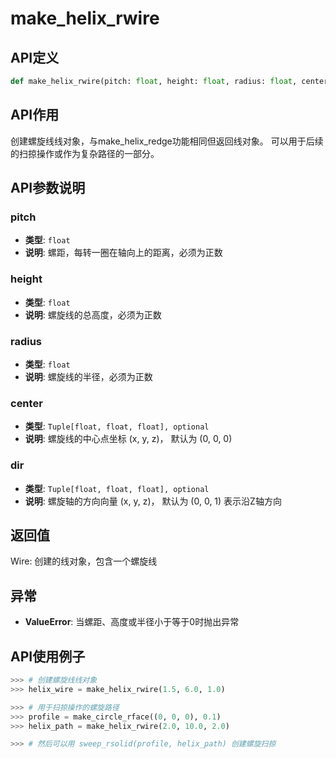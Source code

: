 # make_helix_rwire

## API定义

```python
def make_helix_rwire(pitch: float, height: float, radius: float, center: Tuple[float, float, float] = (0, 0, 0), dir: Tuple[float, float, float] = (0, 0, 1)) -> Wire
```

## API作用

创建螺旋线线对象，与make_helix_redge功能相同但返回线对象。
可以用于后续的扫掠操作或作为复杂路径的一部分。

## API参数说明

### pitch

- **类型**: `float`
- **说明**: 螺距，每转一圈在轴向上的距离，必须为正数

### height

- **类型**: `float`
- **说明**: 螺旋线的总高度，必须为正数

### radius

- **类型**: `float`
- **说明**: 螺旋线的半径，必须为正数

### center

- **类型**: `Tuple[float, float, float], optional`
- **说明**: 螺旋线的中心点坐标 (x, y, z)， 默认为 (0, 0, 0)

### dir

- **类型**: `Tuple[float, float, float], optional`
- **说明**: 螺旋轴的方向向量 (x, y, z)， 默认为 (0, 0, 1) 表示沿Z轴方向

## 返回值

Wire: 创建的线对象，包含一个螺旋线

## 异常

- **ValueError**: 当螺距、高度或半径小于等于0时抛出异常

## API使用例子

```python
>>> # 创建螺旋线线对象
>>> helix_wire = make_helix_rwire(1.5, 6.0, 1.0)

>>> # 用于扫掠操作的螺旋路径
>>> profile = make_circle_rface((0, 0, 0), 0.1)
>>> helix_path = make_helix_rwire(2.0, 10.0, 2.0)

>>> # 然后可以用 sweep_rsolid(profile, helix_path) 创建螺旋扫掠
```
